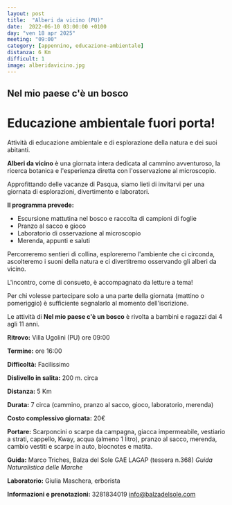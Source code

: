 ```yaml
---
layout: post
title:  "Alberi da vicino (PU)"
date:  2022-06-10 03:00:00 +0100
day: "ven 18 apr 2025"
meeting: "09:00"
category: [appennino, educazione-ambientale]
distanza: 6 Km
difficult: 1
image: alberidavicino.jpg
---
```


## Nel mio paese c'è un bosco  

# Educazione ambientale fuori porta! 

Attività di educazione ambientale e di esplorazione della natura e dei suoi abitanti.

**Alberi da vicino** è una giornata intera dedicata al cammino avventuroso, la ricerca botanica e l'esperienza diretta con l'osservazione al microscopio.

Approfittando delle vacanze di Pasqua, siamo lieti di invitarvi per una giornata di esplorazioni, divertimento e laboratori.

**Il programma prevede:**

- Escursione mattutina nel bosco e raccolta di campioni di foglie
- Pranzo al sacco e gioco
- Laboratorio di osservazione al microscopio
- Merenda, appunti e saluti

Percorreremo sentieri di collina, esploreremo l'ambiente che ci circonda, ascolteremo i suoni della natura e ci divertitremo osservando gli alberi da vicino.

L'incontro, come di consueto, è accompagnato da letture a tema!

Per chi volesse partecipare solo a una parte della giornata (mattino o pomeriggio) è sufficiente segnalarlo al momento dell'iscrizione.

Le attività di **Nel mio paese c'è un bosco** è rivolta a bambini e ragazzi dai 4 agli 11 anni.


**Ritrovo:** Villa Ugolini (PU) ore 09:00

**Termine:** ore 16:00 

**Difficoltà:** Facilissimo 

**Dislivello in salita:**  200 m. circa

**Distanza:** 5 Km

**Durata:** 7 circa (cammino, pranzo al sacco, gioco, laboratorio, merenda)

**Costo complessivo giornata:** 20€ 

**Portare:** Scarponcini o scarpe da campagna, giacca impermeabile, vestiario a strati, cappello, Kway, acqua (almeno 1 litro), pranzo al sacco, merenda, cambio vestiti e scarpe in auto, blocnotes e matita. 

**Guida:** Marco Triches, Balza del Sole GAE LAGAP (tessera n.368)
*Guida Naturalistica delle Marche*

**Laboratorio:** Giulia Maschera, erborista

**Informazioni e prenotazioni:** 3281834019 info@balzadelsole.com
